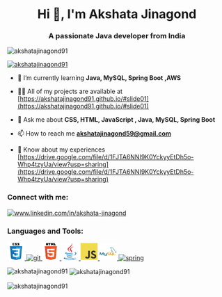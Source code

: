 <h1 align="center">Hi 👋, I'm Akshata Jinagond</h1>
<h3 align="center">A passionate Java developer from India</h3>



<p align="left"> <img src="https://komarev.com/ghpvc/?username=akshatajinagond91&label=Profile%20views&color=0e75b6&style=flat" alt="akshatajinagond91" /> </p>

<p align="left"> <a href="https://github.com/ryo-ma/github-profile-trophy"><img src="https://github-profile-trophy.vercel.app/?username=akshatajinagond91" alt="akshatajinagond91" /></a> </p>

- 🌱 I’m currently learning **Java, MySQL, Spring Boot ,AWS**

- 👨‍💻 All of my projects are available at [https://akshatajinagond91.github.io/#slide01](https://akshatajinagond91.github.io/#slide01)

- 💬 Ask me about **CSS, HTML, JavaScript , Java, MySQL, Spring Boot**

- 📫 How to reach me **akshatajinagond59@gmail.com**

- 📄 Know about my experiences [https://drive.google.com/file/d/1FJTA6NNI9K0YckyyEtDh5o-Whp4tzyUa/view?usp=sharing](https://drive.google.com/file/d/1FJTA6NNI9K0YckyyEtDh5o-Whp4tzyUa/view?usp=sharing)

<h3 align="left">Connect with me:</h3>
<p align="left">
<a href="linkedin.com/in/akshata-jinagond" target="blank"><img align="center" src="https://raw.githubusercontent.com/rahuldkjain/github-profile-readme-generator/master/src/images/icons/Social/linked-in-alt.svg" alt="www.linkedin.com/in/akshata-jinagond" height="30" width="40" /></a>
</p>

<h3 align="left">Languages and Tools:</h3>
<p align="left"> <a href="https://www.w3schools.com/css/" target="_blank" rel="noreferrer"> <img src="https://raw.githubusercontent.com/devicons/devicon/master/icons/css3/css3-original-wordmark.svg" alt="css3" width="40" height="40"/> </a> <a href="https://git-scm.com/" target="_blank" rel="noreferrer"> <img src="https://www.vectorlogo.zone/logos/git-scm/git-scm-icon.svg" alt="git" width="40" height="40"/> </a> <a href="https://www.w3.org/html/" target="_blank" rel="noreferrer"> <img src="https://raw.githubusercontent.com/devicons/devicon/master/icons/html5/html5-original-wordmark.svg" alt="html5" width="40" height="40"/> </a> <a href="https://www.java.com" target="_blank" rel="noreferrer"> <img src="https://raw.githubusercontent.com/devicons/devicon/master/icons/java/java-original.svg" alt="java" width="40" height="40"/> </a> <a href="https://developer.mozilla.org/en-US/docs/Web/JavaScript" target="_blank" rel="noreferrer"> <img src="https://raw.githubusercontent.com/devicons/devicon/master/icons/javascript/javascript-original.svg" alt="javascript" width="40" height="40"/> </a> <a href="https://www.mysql.com/" target="_blank" rel="noreferrer"> <img src="https://raw.githubusercontent.com/devicons/devicon/master/icons/mysql/mysql-original-wordmark.svg" alt="mysql" width="40" height="40"/> </a> <a href="https://spring.io/" target="_blank" rel="noreferrer"> <img src="https://www.vectorlogo.zone/logos/springio/springio-icon.svg" alt="spring" width="40" height="40"/> </a> </p>

<p><img align="left" src="https://github-readme-stats.vercel.app/api/top-langs?username=akshatajinagond91&show_icons=true&locale=en&layout=compact" alt="akshatajinagond91" /></p>

<p>&nbsp;<img align="center" src="https://github-readme-stats.vercel.app/api?username=akshatajinagond91&show_icons=true&locale=en" alt="akshatajinagond91" /></p>

<p><img align="center" src="https://github-readme-streak-stats.herokuapp.com/?user=akshatajinagond91&" alt="akshatajinagond91" /></p>
